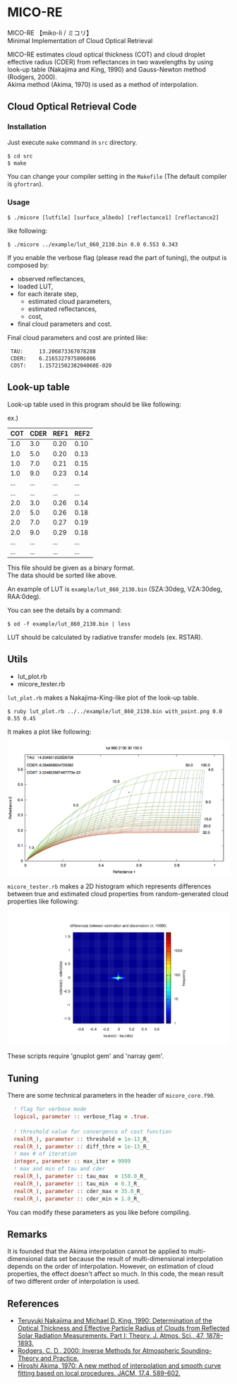 MICO-RE
===
MICO-RE 【miko-li / ミコリ】  
Minimal Implementation of Cloud Optical Retrieval

MICO-RE estimates cloud optical thickness (COT) and
cloud droplet effective radius (CDER) from reflectances in two wavelengths
by using look-up table (Nakajima and King, 1990) and Gauss-Newton method (Rodgers, 2000).  
Akima method (Akima, 1970) is used as a method of interpolation.


Cloud Optical Retrieval Code
---

### Installation

Just execute `make` command in `src` directory.

    $ cd src
    $ make

You can change your compiler setting in the `Makefile` (The default compiler is `gfortran`).

### Usage

    $ ./micore [lutfile] [surface_albedo] [reflectance1] [reflectance2]

like following:

    $ ./micore ../example/lut_860_2130.bin 0.0 0.553 0.343

If you enable the verbose flag (please read the part of tuning),
the output is composed by:

* observed reflectances,
* loaded LUT,
* for each iterate step,
    - estimated cloud parameters,
    - estimated reflectances,
    - cost,
* final cloud parameters and cost.

Final cloud parameters and cost are printed like:

```
 TAU:     13.206873367078288
 CDER:    6.2165327975806086
 COST:    1.1572150238204060E-020
```


Look-up table
---
Look-up table used in this program should be like following:

ex.)

| COT | CDER | REF1 | REF2 |
|:----|:-----|:-----|:-----|
| 1.0 | 3.0  | 0.20 | 0.10 |
| 1.0 | 5.0  | 0.20 | 0.13 |
| 1.0 | 7.0  | 0.21 | 0.15 |
| 1.0 | 9.0  | 0.23 | 0.14 |
| ... | ...  | ...  | ...  |
| ... | ...  | ...  | ...  |
| 2.0 | 3.0  | 0.26 | 0.14 |
| 2.0 | 5.0  | 0.26 | 0.18 |
| 2.0 | 7.0  | 0.27 | 0.19 |
| 2.0 | 9.0  | 0.29 | 0.18 |
| ... | ...  | ...  | ...  |
| ... | ...  | ...  | ...  |


This file should be given as a binary format.  
The data should be sorted like above.

An example of LUT is `example/lut_860_2130.bin` (SZA:30deg, VZA:30deg, RAA:0deg).

You can see the details by a command:

    $ od -f example/lut_860_2130.bin | less

LUT should be calculated by radiative transfer models (ex. RSTAR).


Utils
---

* lut\_plot.rb
* micore\_tester.rb

`lut_plot.rb` makes a Nakajima-King-like plot of the look-up table.

    $ ruby lut_plot.rb ../../example/lut_860_2130.bin with_point.png 0.0 0.55 0.45

It makes a plot like following:

![example](example/example.png)

`micore_tester.rb` makes a 2D histogram which represents
differences between true and estimated cloud properties
from random-generated cloud properties like following:

![example2](example/example2.png)

These scripts require 'gnuplot gem' and 'narray gem'.

Tuning
---

There are some technical parameters in the header of `micore_core.f90`.

``` fortran
  ! flag for verbose mode
  logical, parameter :: verbose_flag = .true.

  ! threshold value for convergence of cost function
  real(R_), parameter :: threshold = 1e-13_R_
  real(R_), parameter :: diff_thre = 1e-13_R_
  ! max # of iteration
  integer, parameter :: max_iter = 9999
  ! max and min of tau and cder
  real(R_), parameter :: tau_max  = 150.0_R_
  real(R_), parameter :: tau_min  = 0.3_R_
  real(R_), parameter :: cder_max = 35.0_R_
  real(R_), parameter :: cder_min = 1.0_R_
```

You can modify these parameters as you like before compiling.

Remarks
---

It is founded that the Akima interpolation cannot be applied to multi-dimensional data set
because the result of multi-dimensional interpolation depends on the order of interpolation.
However, on estimation of cloud properties, the effect doesn't affect so much.
In this code, the mean result of two different order of interpolation is used.

References
---

* [Teruyuki Nakajima and Michael D. King, 1990: Determination of the Optical Thickness and Effective Particle Radius of Clouds from Reflected Solar Radiation Measurements. Part I: Theory. J. Atmos. Sci., 47, 1878–1893.](http://journals.ametsoc.org/doi/abs/10.1175/1520-0469(1990)047%3C1878%3ADOTOTA%3E2.0.CO%3B2)
* [Rodgers, C. D., 2000: Inverse Methods for Atmospheric Sounding-Theory and Practice.](http://www.worldscientific.com/worldscibooks/10.1142/3171)
* [Hiroshi Akima, 1970: A new method of interpolation and smooth curve fitting based on local procedures. JACM, 17.4, 589–602.](http://dl.acm.org/citation.cfm?id=321609)

